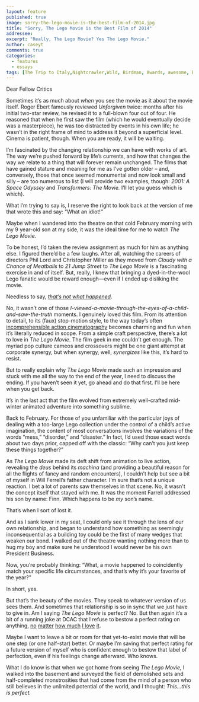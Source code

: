 ```yaml
---
layout: feature
published: true
image: sorry-the-lego-movie-is-the-best-film-of-2014.jpg
title: "Sorry, The Lego Movie is the Best Film of 2014"
addressee: 
excerpt: "Really, The Lego Movie? Yes The Lego Movie."
author: caseyt
comments: true
categories:
  - features
  - essays
tags: [The Trip to Italy,Nightcrawler,Wild, Birdman, Awards, awesome, Best,critic, films, good, list, movies, Top films 2014, worst, year end]
---
```

Dear Fellow Critics

Sometimes it’s as much about _when_ you see the movie as it about the movie itself. Roger Ebert famously reviewed _Unforgiven_ twice: months after his initial two-star review, he revised it to a full-blown four out of four. He reasoned that when he first saw the film (which he would eventually decide was a masterpiece), he was too distracted by events in his own life; he wasn’t in the right frame of mind to address it beyond a superficial level. Cinema is patient, though. When you are ready, it will be waiting.

I’m fascinated by the changing relationship we can have with works of art. The way we’re pushed forward by life’s currents, and how that changes the way we relate to a thing that will forever remain unchanged. The films that have gained stature and meaning for me as I’ve gotten older – and, conversely, those that once seemed monumental and now look small and silly – are too numerous to list (I will provide two examples, though: _2001: A Space Odyssey_ and _Transformers: The Movie._ I’ll let you guess which is which).

What I’m trying to say is, I reserve the right to look back at the version of me that wrote this and say: “What an idiot!_”_

Maybe when I wandered into the theatre on that cold February morning with my 9 year-old son at my side, it was the ideal time for me to watch _The Lego Movie._

To be honest, I’d taken the review assignment as much for him as anything else. I figured there’d be a few laughs. After all, watching the careers of directors Phil Lord and Christopher Miller as they moved from _Cloudy with a Chance of Meatballs_ to _21 Jump Street_ to _The Lego Movie_ is a fascinating exercise in and of itself. But, really, I knew that bringing a dyed-in-the-wool Lego fanatic would be reward enough—even if I ended up disliking the movie. 

Needless to say, [_that’s not what happened_](http://www.dearcastandcrew.com/content/2014/2/7/the-lego-movie.html). 

No, it wasn’t one of those _I-viewed-a-movie-through-the-eyes-of-a-child-and-saw-the-truth_ moments. I genuinely loved this film. From its attention to detail, to its (faux) stop-motion style, to the way today’s often [incomprehensible action cinematography](http://www.dearcastandcrew.com/content/2013/2/15/a-good-day-to-die-hard.html) becomes charming and fun when it’s literally reduced in scope. From a simple craft perspective, there’s a lot to love in _The Lego Movie_. The film geek in me couldn’t get enough. The myriad pop culture cameos and crossovers might be one giant attempt at corporate synergy, but when synergy, well, _synergizes_ like this, it’s hard to resist.

But to really explain why _The Lego Movie_ made such an impression and stuck with me all the way to the end of the year, I need to discuss the ending. If you haven’t seen it yet, go ahead and do that first. I’ll be here when you get back.

It’s in the last act that the film evolved from extremely well-crafted mid-winter animated adventure into something sublime.

Back to February. For those of you unfamiliar with the particular joys of dealing with a too-large Lego collection under the control of a child’s active imagination, the content of most conversations involves the variations of the words “mess,” “disorder,” and “disaster.” In fact, I’d used those exact words about two days prior, capped off with the classic: “Why can’t you just keep these things together?”

As _The Lego Movie_ made its deft shift from animation to live action, revealing the _deus_ behind its _machina_ (and providing a beautiful reason for all the flights of fancy and random encounters), I couldn’t help but see a bit of myself in Will Ferrell’s father character. I’m sure that’s not a unique reaction. I bet a lot of parents saw themselves in that scene. No, it wasn't the concept itself that stayed with me. It was the moment Farrell addressed his son by name: Finn. Which happens to be _my_ son’s name. 

That’s when I sort of lost it.

And as I sank lower in my seat, I could only see it through the lens of our own relationship, and began to understand how something as seemingly inconsequential as a building toy could be the first of many wedges that weaken our bond. I walked out of the theatre wanting nothing more than to hug my boy and make sure he understood I would never be his own President Business.

Now, you’re probably thinking: “What, a movie happened to coincidently match your specific life circumstances, and that’s why it’s your favorite of the year?” 

In short, yes.

But that’s the beauty of the movies. They speak to whatever version of us sees them. And sometimes that relationship is so in sync that we just have to give in. Am I saying _The Lego Movie_ is perfect? No. But then again it’s a bit of a running joke at DCAC that I refuse to bestow a perfect rating on anything, [no](http://www.dearcastandcrew.com/content/2014/1/7/wolf-of-wall-street.html) [matter](http://www.dearcastandcrew.com/content/2014/1/14/her.html) [how much](http://www.dearcastandcrew.com/content/2013/1/18/zero-dark-thirty.html) [I love](http://www.dearcastandcrew.com/content/2012/11/16/lincoln.html) [it](http://www.dearcastandcrew.com/content/2012/3/5/the-secret-world-of-arrietty.html). 

Maybe I want to leave a bit or room for that yet-to-exist movie that will be one step (or one half-star) better. Or maybe I’m saving that perfect rating for a future version of myself who is confident enough to bestow that label of perfection, even if his feelings change afterward. Who knows.

What I do know is that when we got home from seeing _The Lego Movie,_ I walked into the basement and surveyed the field of demolished sets and half-completed monstrosities that had come from the mind of a person who still believes in the unlimited potential of the world, and I thought: _This...this is perfect._